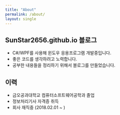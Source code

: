 ```yaml
---
title: "About"
permalink: /about/
layout: single
---
```


## SunStar2656.github.io 블로그

+ C#/WPF를 사용해 윈도우 응용프로그램 개발중입니다.
+ 좋은 코드를 생각하려고 노력합니다.
+ 공부한 내용들을 정리하기 위해서 블로그를 만들었습니다.

## 이력

+ 금오공과대학교 컴퓨터소프트웨어공학과 졸업
+ 정보처리기사 자격증 취득
+ 회사 재직중 (2018.02.01 ~ )
